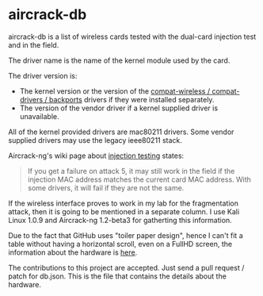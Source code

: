 # aircrack-db

aircrack-db is a list of wireless cards tested with the dual-card injection test and in the field.

The driver name is the name of the kernel module used by the card.

The driver version is:

 * The kernel version or the version of the [compat-wireless / compat-drivers / backports](https://backports.wiki.kernel.org/index.php/Main_Page) drivers if they were installed separately.
 * The version of the vendor driver if a kernel supplied driver is unavailable.
 
All of the kernel provided drivers are mac80211 drivers. Some vendor supplied drivers may use the legacy ieee80211 stack.

Aircrack-ng's wiki page about [injection testing](http://www.aircrack-ng.org/doku.php?id=injection_test) states:

> If you get a failure on attack 5, it may still work in the field if the injection MAC address matches the current card MAC address. With some drivers, it will fail if they are not the same.

If the wireless interface proves to work in my lab for the fragmentation attack, then it is going to be mentioned in a separate column. I use Kali Linux 1.0.9 and Aircrack-ng 1.2-beta3 for gatherting this information.

Due to the fact that GitHub uses "toiler paper design", hence I can't fit a table without having a horizontal scroll, even on a FullHD screen, the information about the hardware is [here](http://saltwaterc.github.io/aircrack-db).

The contributions to this project are accepted. Just send a pull request / patch for db.json. This is the file that contains the details about the hardware.
